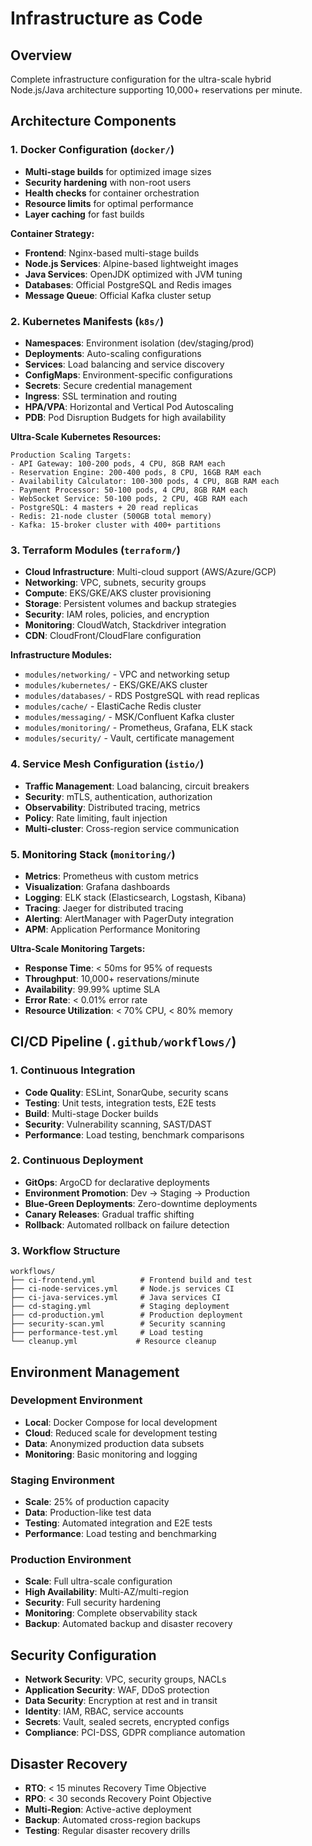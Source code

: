 # Infrastructure as Code

## Overview
Complete infrastructure configuration for the ultra-scale hybrid Node.js/Java architecture supporting 10,000+ reservations per minute.

## Architecture Components

### 1. Docker Configuration (`docker/`)
- **Multi-stage builds** for optimized image sizes
- **Security hardening** with non-root users
- **Health checks** for container orchestration
- **Resource limits** for optimal performance
- **Layer caching** for fast builds

**Container Strategy:**
- **Frontend**: Nginx-based multi-stage builds
- **Node.js Services**: Alpine-based lightweight images
- **Java Services**: OpenJDK optimized with JVM tuning
- **Databases**: Official PostgreSQL and Redis images
- **Message Queue**: Official Kafka cluster setup

### 2. Kubernetes Manifests (`k8s/`)
- **Namespaces**: Environment isolation (dev/staging/prod)
- **Deployments**: Auto-scaling configurations
- **Services**: Load balancing and service discovery
- **ConfigMaps**: Environment-specific configurations
- **Secrets**: Secure credential management
- **Ingress**: SSL termination and routing
- **HPA/VPA**: Horizontal and Vertical Pod Autoscaling
- **PDB**: Pod Disruption Budgets for high availability

**Ultra-Scale Kubernetes Resources:**
```
Production Scaling Targets:
- API Gateway: 100-200 pods, 4 CPU, 8GB RAM each
- Reservation Engine: 200-400 pods, 8 CPU, 16GB RAM each
- Availability Calculator: 100-300 pods, 4 CPU, 8GB RAM each
- Payment Processor: 50-100 pods, 4 CPU, 8GB RAM each
- WebSocket Service: 50-100 pods, 2 CPU, 4GB RAM each
- PostgreSQL: 4 masters + 20 read replicas
- Redis: 21-node cluster (500GB total memory)
- Kafka: 15-broker cluster with 400+ partitions
```

### 3. Terraform Modules (`terraform/`)
- **Cloud Infrastructure**: Multi-cloud support (AWS/Azure/GCP)
- **Networking**: VPC, subnets, security groups
- **Compute**: EKS/GKE/AKS cluster provisioning
- **Storage**: Persistent volumes and backup strategies
- **Security**: IAM roles, policies, and encryption
- **Monitoring**: CloudWatch, Stackdriver integration
- **CDN**: CloudFront/CloudFlare configuration

**Infrastructure Modules:**
- `modules/networking/` - VPC and networking setup
- `modules/kubernetes/` - EKS/GKE/AKS cluster
- `modules/databases/` - RDS PostgreSQL with read replicas
- `modules/cache/` - ElastiCache Redis cluster
- `modules/messaging/` - MSK/Confluent Kafka cluster
- `modules/monitoring/` - Prometheus, Grafana, ELK stack
- `modules/security/` - Vault, certificate management

### 4. Service Mesh Configuration (`istio/`)
- **Traffic Management**: Load balancing, circuit breakers
- **Security**: mTLS, authentication, authorization
- **Observability**: Distributed tracing, metrics
- **Policy**: Rate limiting, fault injection
- **Multi-cluster**: Cross-region service communication

### 5. Monitoring Stack (`monitoring/`)
- **Metrics**: Prometheus with custom metrics
- **Visualization**: Grafana dashboards
- **Logging**: ELK stack (Elasticsearch, Logstash, Kibana)
- **Tracing**: Jaeger for distributed tracing
- **Alerting**: AlertManager with PagerDuty integration
- **APM**: Application Performance Monitoring

**Ultra-Scale Monitoring Targets:**
- **Response Time**: < 50ms for 95% of requests
- **Throughput**: 10,000+ reservations/minute
- **Availability**: 99.99% uptime SLA
- **Error Rate**: < 0.01% error rate
- **Resource Utilization**: < 70% CPU, < 80% memory

## CI/CD Pipeline (`.github/workflows/`)

### 1. Continuous Integration
- **Code Quality**: ESLint, SonarQube, security scans
- **Testing**: Unit tests, integration tests, E2E tests
- **Build**: Multi-stage Docker builds
- **Security**: Vulnerability scanning, SAST/DAST
- **Performance**: Load testing, benchmark comparisons

### 2. Continuous Deployment
- **GitOps**: ArgoCD for declarative deployments
- **Environment Promotion**: Dev → Staging → Production
- **Blue-Green Deployments**: Zero-downtime deployments
- **Canary Releases**: Gradual traffic shifting
- **Rollback**: Automated rollback on failure detection

### 3. Workflow Structure
```
workflows/
├── ci-frontend.yml          # Frontend build and test
├── ci-node-services.yml     # Node.js services CI
├── ci-java-services.yml     # Java services CI
├── cd-staging.yml           # Staging deployment
├── cd-production.yml        # Production deployment
├── security-scan.yml        # Security scanning
├── performance-test.yml     # Load testing
└── cleanup.yml             # Resource cleanup
```

## Environment Management

### Development Environment
- **Local**: Docker Compose for local development
- **Cloud**: Reduced scale for development testing
- **Data**: Anonymized production data subsets
- **Monitoring**: Basic monitoring and logging

### Staging Environment
- **Scale**: 25% of production capacity
- **Data**: Production-like test data
- **Testing**: Automated integration and E2E tests
- **Performance**: Load testing and benchmarking

### Production Environment
- **Scale**: Full ultra-scale configuration
- **High Availability**: Multi-AZ/multi-region
- **Security**: Full security hardening
- **Monitoring**: Complete observability stack
- **Backup**: Automated backup and disaster recovery

## Security Configuration
- **Network Security**: VPC, security groups, NACLs
- **Application Security**: WAF, DDoS protection
- **Data Security**: Encryption at rest and in transit
- **Identity**: IAM, RBAC, service accounts
- **Secrets**: Vault, sealed secrets, encrypted configs
- **Compliance**: PCI-DSS, GDPR compliance automation

## Disaster Recovery
- **RTO**: < 15 minutes Recovery Time Objective
- **RPO**: < 30 seconds Recovery Point Objective
- **Multi-Region**: Active-active deployment
- **Backup**: Automated cross-region backups
- **Testing**: Regular disaster recovery drills
